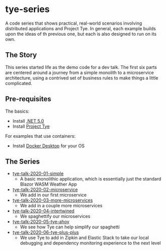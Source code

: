 # tye-series
A code series that shows practical, real-world scenarios involving distributed applications and Project Tye.  In general, each example builds upon the ideas of th previous one, but each is also designed to run on its own.

## The Story
This series started life as the demo code for a dev talk.  The first six parts are centered around a journey from a simple monolith to a microservice architecture, using a contrived set of business rules to make things a little complicated.

## Pre-requisites 
The basics:
* Install [.NET 5.0](https://dotnet.microsoft.com/download/dotnet/5.0)
* Install [Project Tye](https://github.com/dotnet/tye)

For examples that use containers:
* Install [Docker Desktop](https://www.docker.com/products/docker-desktop) for your OS

## The Series
* [tye-talk-2020-01-simple](tye-talk-2020-01-simple)
  * A basic monolithic application, which is essentially just the standard Blazor WASM Weather App
* [tye-talk-2020-02-microservice](tye-talk-2020-02-microservice)
  * We add in our first microservice
* [tye-talk-2020-03-more-microservices](tye-talk-2020-03-more-microservices)
  * We add in a couple more microservices
* [tye-talk-2020-04-intertwined](tye-talk-2020-04-intertwined)
  * We spaghettify our microservices
* [tye-talk-2020-05-tye-ahoy](tye-talk-2020-05-tye-ahoy)
  * We see how Tye can help simplify our spaghetti
* [tye-talk-2020-06-tye-plus-plus](tye-talk-2020-06-tye-plus-plus)
  * We use Tye to add in Zipkin and Elastic Stack to take our local debugging and dependency monitoring experience to the next level
